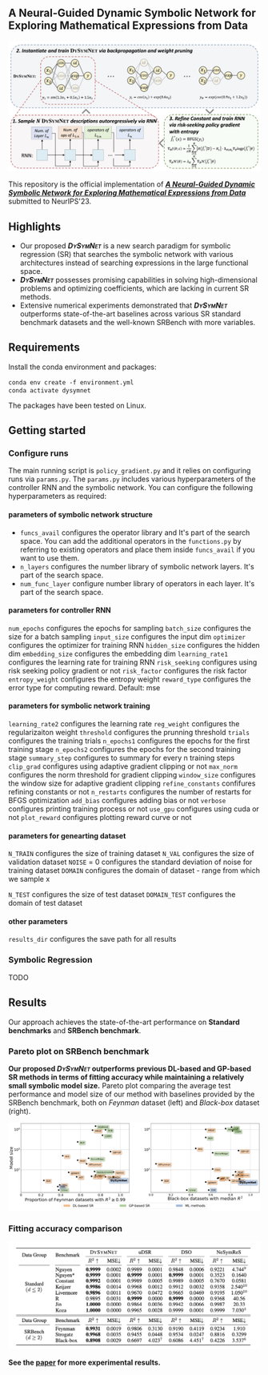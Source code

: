 ## A Neural-Guided Dynamic Symbolic Network for Exploring Mathematical Expressions from Data

![overview](img/Overview.png)

This repository is the official implementation of [***A Neural-Guided Dynamic Symbolic Network for Exploring Mathematical Expressions from Data***](https://openreview.net/forum?id=pTmrk4XPFx) submitted to NeurIPS'23.

## Highlights

- Our proposed ***<span style="font-variant: small-caps;">DySymNet</span>*** is a new search paradigm for symbolic regression (SR) that searches the symbolic network with various architectures instead of searching expressions in the large functional space.
- ***<span style="font-variant: small-caps;">DySymNet</span>*** possesses promising capabilities in solving high-dimensional problems and optimizing coefficients, which are lacking in current SR methods.
- Extensive numerical experiments demonstrated that ***<span style="font-variant: small-caps;">DySymNet</span>*** outperforms state-of-the-art baselines across various SR standard benchmark datasets and the well-known SRBench with more variables.

## Requirements

Install the conda environment and packages:

```setup
conda env create -f environment.yml
conda activate dysymnet
```

The packages have been tested on Linux.

## Getting started

### Configure runs

The main running script is `policy_gradient.py` and it relies on configuring runs via `params.py`. The `params.py` includes various hyperparameters of the controller RNN and the symbolic network. You can configure the following hyperparameters as required:

#### parameters of symbolic network structure

- `funcs_avail`  configures the operator library and It's part of the search space. You can add the additional operators in the `functions.py` by referring to existing operators and place them inside `funcs_avail`  if you want to use them.
- `n_layers` configures the number library of symbolic network layers. It's part of the search space.
- `num_func_layer` configure number library of operators in each layer. It's part of the search space.

#### parameters for controller RNN

`num_epochs`  configures the epochs for sampling
`batch_size`  configures the size for a batch sampling
`input_size`  configures the input dim
`optimizer`  configures the optimizer for training RNN
`hidden_size`  configures the hidden dim
`embedding_size`  configures the embedding dim
`learning_rate1`  configures the learning rate for training RNN
`risk_seeking`  configures using risk seeking policy gradient or not
`risk_factor`  configures the risk factor
`entropy_weight`  configures the entropy weight
`reward_type`  configures the error type for computing reward. Default: mse

#### parameters for symbolic network training

`learning_rate2` configures the learning rate
`reg_weight`  configures the regularizaiton weight
`threshold`  configures the prunning threshold
`trials`  configures the training trials
`n_epochs1`  configures the epochs for the first training stage
`n_epochs2`  configures the epochs for the second training stage
`summary_step`  configures to summary for every n training steps
`clip_grad`  configures using adaptive gradient clipping or not
`max_norm` configures the norm threshold for gradient clipping
`window_size`  configures the window size for adaptive gradient clipping
`refine_constants`  confifures refining constants or not
`n_restarts`  configures the number of restarts for BFGS optimization
`add_bias`  configures adding bias or not
`verbose`  configures printing training process or not
`use_gpu`  configures using cuda or not
`plot_reward`  configures plotting reward curve or not

#### parameters for genearting dataset

`N_TRAIN`  configures the size of training dataset
`N_VAL`  configures the size of validation dataset
`NOISE` = 0  configures the standard deviation of noise for training dataset
`DOMAIN`  configures the domain of dataset - range from which we sample x

`N_TEST`  configures the size of test dataset
`DOMAIN_TEST`  configures the domain of test dataset

#### other parameters

`results_dir` configures the save path for all results

### Symbolic Regression

TODO

## Results

Our approach achieves the state-of-the-art  performance on **Standard benchmarks** and **SRBench benchmark**.

### Pareto plot on SRBench benchmark

**Our proposed *<span style="font-variant: small-caps;">DySymNet</span>* outperforms previous DL-based and GP-based SR methods in terms of fitting accuracy while maintaining a relatively small symbolic model size.** Pareto plot comparing the average test performance and model size of our method with baselines provided by the SRBench benchmark, both on *Feynman* dataset (left) and *Black-box* dataset (right).

![pareto](img/Pareto_DySymNet.png)

### Fitting accuracy comparison

![Fitting accuracy](img/Fitting_accuracy.png)

**See the [paper](https://openreview.net/forum?id=pTmrk4XPFx) for more experimental results.**
